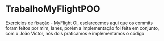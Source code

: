 # TrabalhoMyFlightPOO
Exercícios de fixação - MyFlight
Oi, esclarecemos aqui que os commits foram feitos por mim, Ianes, porém a implementação foi feita em conjunto, com o João Victor, nós dois praticamos e implementamos o código
